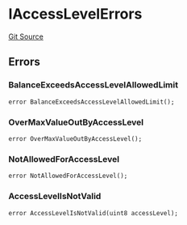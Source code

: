 # IAccessLevelErrors
[Git Source](https://github.com/thrackle-io/tron/blob/a542d218e58cfe9de74725f5f4fd3ffef34da456/src/common/IErrors.sol)


## Errors
### BalanceExceedsAccessLevelAllowedLimit

```solidity
error BalanceExceedsAccessLevelAllowedLimit();
```

### OverMaxValueOutByAccessLevel

```solidity
error OverMaxValueOutByAccessLevel();
```

### NotAllowedForAccessLevel

```solidity
error NotAllowedForAccessLevel();
```

### AccessLevelIsNotValid

```solidity
error AccessLevelIsNotValid(uint8 accessLevel);
```

